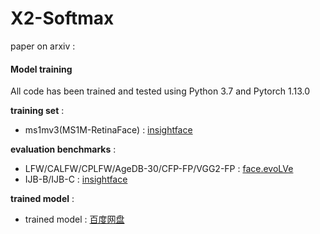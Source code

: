 # X2-Softmax

paper on arxiv : 

#### Model training

All code has been trained and tested using Python 3.7 and Pytorch 1.13.0

**training set** : 

- ms1mv3(MS1M-RetinaFace) : [insightface](https://github.com/deepinsight/insightface/tree/master/recognition/_datasets_)

**evaluation benchmarks** : 

- LFW/CALFW/CPLFW/AgeDB-30/CFP-FP/VGG2-FP : [face.evoLVe](https://github.com/ZhaoJ9014/face.evoLVE)
- IJB-B/IJB-C : [insightface](https://github.com/deepinsight/insightface/tree/master/recognition/_datasets_)

**trained model** : 

- trained model : [百度网盘](https://pan.baidu.com/s/1ci03kLw_gOJOY-ITu1uz5g?pwd=2yj2)
